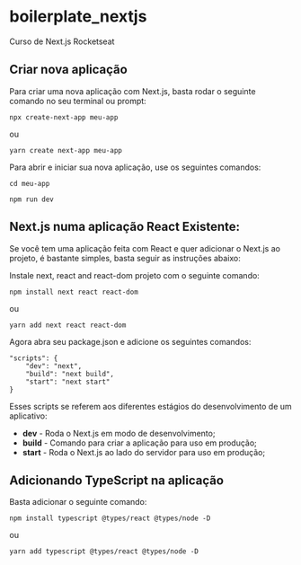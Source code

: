 # boilerplate_nextjs
Curso de Next.js Rocketseat

## Criar nova aplicação
Para criar uma nova aplicação com Next.js, basta rodar o seguinte comando no seu terminal ou prompt:


`npx create-next-app meu-app`

ou

`yarn create next-app meu-app`

Para abrir e iniciar sua nova aplicação, use os seguintes comandos:

`cd meu-app`

`npm run dev`

## Next.js numa aplicação React Existente:
Se você tem uma aplicação feita com React e quer adicionar o Next.js ao projeto, é bastante simples, basta seguir as instruções abaixo:

Instale next, react and react-dom projeto com o seguinte comando:

`npm install next react react-dom`

ou

`yarn add next react react-dom`

Agora abra seu package.json e adicione os seguintes comandos:

```
"scripts": {
    "dev": "next",
    "build": "next build",
    "start": "next start"
}
```

Esses scripts se referem aos diferentes estágios do desenvolvimento de um aplicativo:

- **dev** - Roda o Next.js em modo de desenvolvimento;
- **build** - Comando para criar a aplicação para uso em produção;
- **start** - Roda o Next.js ao lado do servidor para uso em produção;

## Adicionando TypeScript na aplicação

Basta adicionar o seguinte comando:

`npm install typescript @types/react @types/node -D`

ou

`yarn add typescript @types/react @types/node -D`

